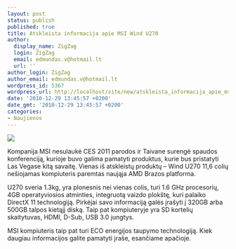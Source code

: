 ```yaml
---
layout: post
status: publish
published: true
title: Atskleista informacija apie MSI Wind U270
author:
  display_name: ZigZag
  login: ZigZag
  email: edmundas.v@hotmail.lt
  url: ''
author_login: ZigZag
author_email: edmundas.v@hotmail.lt
wordpress_id: 5367
wordpress_url: http://localhost/site/new/atskleista_informacija_apie_msi_wind_u270/
date: '2010-12-29 13:45:57 +0200'
date_gmt: '2010-12-29 13:45:57 +0200'
categories:
- Naujienos
---
```

<div class="imgright"><img src="http://www.part.lt/img/aacc7376ecadc7c0501a08625bb21f09943.jpg"  /></div>
<p>Kompanija MSI nesulaukė CES  2011 parodos ir Taivane surengė spaudos konferenciją, kurioje buvo galima pamatyti produktus, kurie bus pristatyti Las Vegase kitą savaitę. Vienas iš atskleistų produktų – Wind U270 11,6 colių nešiojamas kompiuteris paremtas naująja AMD Brazos platforma.   </p>
<p>U270 sveria 1.3kg, yra plonesnis nei vienas colis, turi 1.6 GHz procesorių, 4GB operatyviosios atminties, integruotą vaizdo plokštę, kuri palaiko DirectX 11 technologiją. Pirkėjai savo informaciją galės įrašyti į 320GB arba 500GB talpos kietąjį diską. Taip pat kompiuteryje yra SD kortelių skaitytuvas, HDMI, D-Sub, USB 3.0 jungtys.</p>
<p>MSI kompiuteris taip pat turi ECO energijos taupymo technologiją. Kiek daugiau informacijos galite pamatyti įraše, esančiame apačioje.</p>
<p><object width="610" height="390"><param name="movie" value="http://www.youtube.com/v/PCR0AzxRlbc&rel=0&hl=en_US&feature=player_embedded&version=3"></param><param name="allowFullScreen" value="true"></param><param name="allowScriptAccess" value="always"></param><embed src="http://www.youtube.com/v/PCR0AzxRlbc&rel=0&hl=en_US&feature=player_embedded&version=3" type="application/x-shockwave-flash" allowfullscreen="true" allowScriptAccess="always" width="610" height="390"></embed></object><br /></p>
